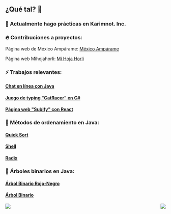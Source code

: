## ¿Qué tal? 👋

### 🔭 Actualmente hago prácticas en Karimnot. Inc.

### 🔥 Contribuciones a proyectos:

Página web de México Ampárame: [México Ampárame](https://www.mexicoamparame.ac)

Página web Mihojahorli: [Mi Hoja Horli](https://mihojahorli.com)

### ⚡ Trabajos relevantes:

#### [Chat en línea con Java](https://github.com/DnlVldz-git/Chat)

#### [Juego de typing "CatRacer" en C#](https://github.com/DnlVldz-git/CatRacerPOOVisual)

#### [Página web "Subify" con React](https://github.com/DnlVldz-git/Subify_react)


### 🤠 Métodos de ordenamiento en Java:

#### [Quick Sort](https://github.com/DnlVldz-git/quick_sort)

#### [Shell](https://github.com/DnlVldz-git/shell)

#### [Radix](https://github.com/DnlVldz-git/radix)

### 🌳 Árboles binarios en Java:

#### [Árbol Binario Rojo-Negro](https://github.com/DnlVldz-git/arbol_rojo_negro)

#### [Árbol Binario](https://github.com/DnlVldz-git/arbol_binario)



<div align="center"><img src="https://github-readme-stats.vercel.app/api?username=dnlVldz-git&show_icons=true&count_private=true&hide_border=true" align="right" /></div>  

<a href="https://github.com/DnlVldz-git/github-readme-stats"><img align="center" src="https://github-readme-stats.vercel.app/api/top-langs/?username=DnlVldz-git&layout=compact&theme=buefy&hide_border=true" /></a> 


<!--
[![Grafica](https://activity-graph.herokuapp.com/graph?username=DnlVldz-git&custom_title=Last%2031%20Days&theme=github&area=true&hide_border=true)]()


**DnlVldz-git/DnlVldz-git** is a ✨ _special_ ✨ repository because its `README.md` (this file) appears on your GitHub profile.

Here are some ideas to get you started:

- 🔭 I’m currently working on ...
- 🌱 I’m currently learning ...
- 👯 I’m looking to collaborate on ...
- 🤔 I’m looking for help with ...
- 💬 Ask me about ...
- 📫 How to reach me: ...
- 😄 Pronouns: ...
- ⚡ Fun fact: ...
-->
